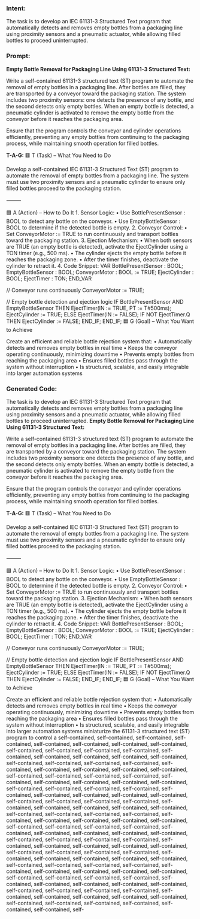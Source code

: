 ### Intent:
The task is to develop an IEC 61131-3 Structured Text program that automatically detects and removes empty bottles from a packaging line using proximity sensors and a pneumatic actuator, while allowing filled bottles to proceed uninterrupted.

### Prompt:
**Empty Bottle Removal for Packaging Line Using 61131-3 Structured Text:**

Write a self-contained 61131-3 structured text (ST) program to automate the removal of empty bottles in a packaging line. After bottles are filled, they are transported by a conveyor toward the packaging station. The system includes two proximity sensors: one detects the presence of any bottle, and the second detects only empty bottles. When an empty bottle is detected, a pneumatic cylinder is activated to remove the empty bottle from the conveyor before it reaches the packaging area.

Ensure that the program controls the conveyor and cylinder operations efficiently, preventing any empty bottles from continuing to the packaging process, while maintaining smooth operation for filled bottles.

**T-A-G:**
🟥 T (Task) – What You Need to Do

Develop a self-contained IEC 61131-3 Structured Text (ST) program to automate the removal of empty bottles from a packaging line. The system must use two proximity sensors and a pneumatic cylinder to ensure only filled bottles proceed to the packaging station.

⸻

🟩 A (Action) – How to Do It
	1.	Sensor Logic:
	•	Use BottlePresentSensor : BOOL to detect any bottle on the conveyor.
	•	Use EmptyBottleSensor : BOOL to determine if the detected bottle is empty.
	2.	Conveyor Control:
	•	Set ConveyorMotor := TRUE to run continuously and transport bottles toward the packaging station.
	3.	Ejection Mechanism:
	•	When both sensors are TRUE (an empty bottle is detected), activate the EjectCylinder using a TON timer (e.g., 500 ms).
	•	The cylinder ejects the empty bottle before it reaches the packaging zone.
	•	After the timer finishes, deactivate the cylinder to retract it.
	4.	Code Snippet:
 VAR
    BottlePresentSensor : BOOL;
    EmptyBottleSensor : BOOL;
    ConveyorMotor : BOOL := TRUE;
    EjectCylinder : BOOL;
    EjectTimer : TON;
END_VAR

// Conveyor runs continuously
ConveyorMotor := TRUE;

// Empty bottle detection and ejection logic
IF BottlePresentSensor AND EmptyBottleSensor THEN
    EjectTimer(IN := TRUE, PT := T#500ms);
    EjectCylinder := TRUE;
ELSE
    EjectTimer(IN := FALSE);
    IF NOT EjectTimer.Q THEN
        EjectCylinder := FALSE;
    END_IF;
END_IF;
🟦 G (Goal) – What You Want to Achieve

Create an efficient and reliable bottle rejection system that:
	•	Automatically detects and removes empty bottles in real time
	•	Keeps the conveyor operating continuously, minimizing downtime
	•	Prevents empty bottles from reaching the packaging area
	•	Ensures filled bottles pass through the system without interruption
	•	Is structured, scalable, and easily integrable into larger automation systems

### Generated Code:
The task is to develop an IEC 61131-3 Structured Text program that automatically detects and removes empty bottles from a packaging line using proximity sensors and a pneumatic actuator, while allowing filled bottles to proceed uninterrupted.
**Empty Bottle Removal for Packaging Line Using 61131-3 Structured Text:**

Write a self-contained 61131-3 structured text (ST) program to automate the removal of empty bottles in a packaging line. After bottles are filled, they are transported by a conveyor toward the packaging station. The system includes two proximity sensors: one detects the presence of any bottle, and the second detects only empty bottles. When an empty bottle is detected, a pneumatic cylinder is activated to remove the empty bottle from the conveyor before it reaches the packaging area.

Ensure that the program controls the conveyor and cylinder operations efficiently, preventing any empty bottles from continuing to the packaging process, while maintaining smooth operation for filled bottles.

**T-A-G:**
🟥 T (Task) – What You Need to Do

Develop a self-contained IEC 61131-3 Structured Text (ST) program to automate the removal of empty bottles from a packaging line. The system must use two proximity sensors and a pneumatic cylinder to ensure only filled bottles proceed to the packaging station.

⸻

🟩 A (Action) – How to Do It
	1.	Sensor Logic:
	•	Use BottlePresentSensor : BOOL to detect any bottle on the conveyor.
	•	Use EmptyBottleSensor : BOOL to determine if the detected bottle is empty.
	2.	Conveyor Control:
	•	Set ConveyorMotor := TRUE to run continuously and transport bottles toward the packaging station.
	3.	Ejection Mechanism:
	•	When both sensors are TRUE (an empty bottle is detected), activate the EjectCylinder using a TON timer (e.g., 500 ms).
	•	The cylinder ejects the empty bottle before it reaches the packaging zone.
	•	After the timer finishes, deactivate the cylinder to retract it.
	4.	Code Snippet:
 VAR
    BottlePresentSensor : BOOL;
    EmptyBottleSensor : BOOL;
    ConveyorMotor : BOOL := TRUE;
    EjectCylinder : BOOL;
    EjectTimer : TON;
END_VAR

// Conveyor runs continuously
ConveyorMotor := TRUE;

// Empty bottle detection and ejection logic
IF BottlePresentSensor AND EmptyBottleSensor THEN
    EjectTimer(IN := TRUE, PT := T#500ms);
    EjectCylinder := TRUE;
ELSE
    EjectTimer(IN := FALSE);
    IF NOT EjectTimer.Q THEN
        EjectCylinder := FALSE;
    END_IF;
END_IF;
🟦 G (Goal) – What You Want to Achieve

Create an efficient and reliable bottle rejection system that:
	•	Automatically detects and removes empty bottles in real time
	•	Keeps the conveyor operating continuously, minimizing downtime
	•	Prevents empty bottles from reaching the packaging area
	•	Ensures filled bottles pass through the system without interruption
	•	Is structured, scalable, and easily integrable into larger automation systems
	 miniaturize the 61131-3 structured text (ST) program to control a self-contained, self-contained, self-contained, self-contained, self-contained, self-contained, self-contained, self-contained, self-contained, self-contained, self-contained, self-contained, self-contained, self-contained, self-contained, self-contained, self-contained, self-contained, self-contained, self-contained, self-contained, self-contained, self-contained, self-contained, self-contained, self-contained, self-contained, self-contained, self-contained, self-contained, self-contained, self-contained, self-contained, self-contained, self-contained, self-contained, self-contained, self-contained, self-contained, self-contained, self-contained, self-contained, self-contained, self-contained, self-contained, self-contained, self-contained, self-contained, self-contained, self-contained, self-contained, self-contained, self-contained, self-contained, self-contained, self-contained, self-contained, self-contained, self-contained, self-contained, self-contained, self-contained, self-contained, self-contained, self-contained, self-contained, self-contained, self-contained, self-contained, self-contained, self-contained, self-contained, self-contained, self-contained, self-contained, self-contained, self-contained, self-contained, self-contained, self-contained, self-contained, self-contained, self-contained, self-contained, self-contained, self-contained, self-contained, self-contained, self-contained, self-contained, self-contained, self-contained, self-contained, self-contained, self-contained, self-contained, self-contained, self-contained, self-contained, self-contained, self-contained, self-contained, self-contained, self-contained, self-contained, self-contained, self-contained, self-contained, self-contained, self-contained, self-contained, self-contained, self-contained, self-contained, self-contained, self-contained, self-contained, self-contained, self-contained, self-contained, self-contained, self-contained, self-
